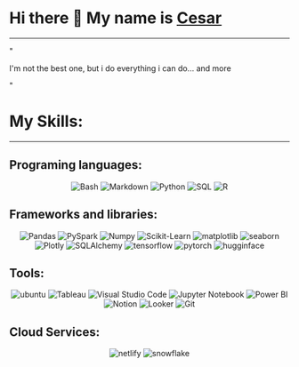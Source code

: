 # **Hi there 👋 My name is [Cesar](https://www.linkedin.com/in/cesardleonesm/)**
***

"

I'm not the best one, but i do everything i can do... and more

"

# My Skills:

***

## Programing languages:
<p align="center">
<img alt="Bash" src="https://img.shields.io/badge/Bash-121011.svg?logo=gnu-bash&logoColor=white"></a>
<img alt="Markdown" src="https://img.shields.io/badge/Markdown-000000.svg?logo=markdown"></a>
<img alt="Python" src="https://img.shields.io/badge/Python-14354C.svg?logo=python&logoColor=white"></a>
<img alt="SQL" src="https://custom-icon-badges.demolab.com/badge/SQL-025E8C.svg?logo=database&logoColor=white"></a>
<img alt="R" src="https://custom-icon-badges.demolab.com/badge/R-4b4b4b.svg?logo=r&logoColor=white"></a>
</p>


## Frameworks and libraries:
<p align="center">
<img alt="Pandas" src="https://img.shields.io/badge/Pandas-1f00b9.svg?logo=pandas&logoColor=white"></a>
<img alt="PySpark" src="https://img.shields.io/badge/PySpark-ff943e.svg?logo=apachespark&logoColor=white"></a>
<img alt="Numpy" src="https://img.shields.io/badge/Numpy-31a2ff.svg?logo=numpy&logoColor=white"></a>
<img alt="Scikit-Learn" src="https://img.shields.io/badge/Scikit-learn-92ceff.svg?logo=scikitlearn&logoColor=orange"></a>
<img alt="matplotlib" src="https://custom-icon-badges.demolab.com/badge/Matplotlib-ffd569.svg?logo=matplotlib&logoColor=white"></a>
<img alt="seaborn" src="https://custom-icon-badges.demolab.com/badge/SeaBorn-1436b2.svg?logo=seaborn&logoColor=white"></a>
<img alt="Plotly" src="https://custom-icon-badges.demolab.com/badge/Plotly-8b8b8b.svg?logo=plotly&logoColor=white"></a>
<img alt="SQLAlchemy" src="https://img.shields.io/badge/SQLAlchemy-941313.svg?logo=sqlalchemy&logoColor=white"></a>
<img alt="tensorflow" src="https://custom-icon-badges.demolab.com/badge/TensorFlow-343434.svg?logo=tensorflow&logoColor=orange"></a>
<img alt="pytorch" src="https://custom-icon-badges.demolab.com/badge/Pytorch-343434.svg?logo=pytorch"></a>
<img alt="hugginface" src="https://custom-icon-badges.demolab.com/badge/Hugging%20Face-ff7100.svg?logo=huggingface"></a>

</p>


## Tools:
<p align="center">
<img alt="ubuntu" src="https://img.shields.io/badge/Ubuntu-E95420.svg?logo=ubuntu&logoColor=white"></a>
<img alt="Tableau" src="https://custom-icon-badges.demolab.com/badge/Tableau-fca549.svg?logo=simpleicons-team-simple-tableau&logoColor=white"></a>
<img alt="Visual Studio Code" src="https://custom-icon-badges.demolab.com/badge/Visual%20Studio%20Code-0078d7.svg?logo=vscode-23232"></a>
<img alt="Jupyter Notebook" src="https://custom-icon-badges.demolab.com/badge/Jupyter%20Notebook-8c8c8c.svg?logo=Jupyter"></a>
<img alt="Power BI" src="https://custom-icon-badges.demolab.com/badge/Power%20BI-ffc800.svg?logo=powerbi&logoColor=white"></a>
<img alt="Notion" src="https://custom-icon-badges.demolab.com/badge/Notion-0b0b0b.svg?logo=notion&logoColor=white"></a>
<img alt="Looker" src="https://custom-icon-badges.demolab.com/badge/Looker%20Studio-003aff.svg?logo=lookerstudio&logoColor=white"></a>
<img alt="Git" src="https://custom-icon-badges.demolab.com/badge/Git-ff7100.svg?logo=git&logoColor=white"></a>


</p>


## Cloud Services:


<p align="center">
<img alt="netlify" src="https://custom-icon-badges.demolab.com/badge/Netlify-006c4a.svg?logo=netlify"></a>
<img alt="snowflake" src="https://custom-icon-badges.demolab.com/badge/Snowflake-c8ffee.svg?logo=snowflake"></a>

  
</p>





















